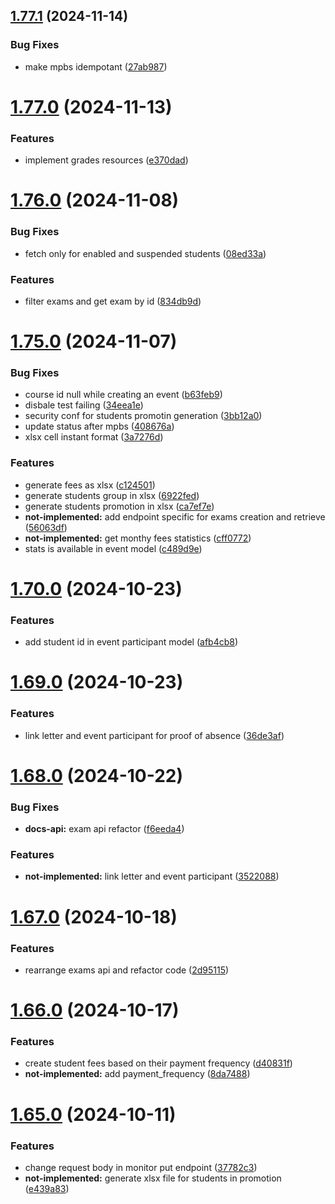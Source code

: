 ## [1.77.1](https://github.com/hei-school/hei-admin-api/compare/v1.77.0...v1.77.1) (2024-11-14)


### Bug Fixes

* make mpbs idempotant ([27ab987](https://github.com/hei-school/hei-admin-api/commit/27ab98709d157a64578d47fa0ccd42e502410b1e))



# [1.77.0](https://github.com/hei-school/hei-admin-api/compare/v1.76.0...v1.77.0) (2024-11-13)


### Features

* implement grades resources ([e370dad](https://github.com/hei-school/hei-admin-api/commit/e370dad2ba64c22a85a849bcb1dee52b7a32973c))



# [1.76.0](https://github.com/hei-school/hei-admin-api/compare/v1.75.0...v1.76.0) (2024-11-08)


### Bug Fixes

* fetch only for enabled and suspended students  ([08ed33a](https://github.com/hei-school/hei-admin-api/commit/08ed33a1b9a1e3823e7442c8e2854b13927fb1db))


### Features

* filter exams and get exam by id ([834db9d](https://github.com/hei-school/hei-admin-api/commit/834db9d1fad3e57e3714585be9a1adeb3317a2f9))



# [1.75.0](https://github.com/hei-school/hei-admin-api/compare/v1.70.0...v1.75.0) (2024-11-07)


### Bug Fixes

* course id null while creating an event ([b63feb9](https://github.com/hei-school/hei-admin-api/commit/b63feb901e6536788d61a34159fb8e5583e8b88b))
* disbale test failing ([34eea1e](https://github.com/hei-school/hei-admin-api/commit/34eea1ec60f05f888926520bfca24643b4ca21bb))
* security conf for students promotin generation  ([3bb12a0](https://github.com/hei-school/hei-admin-api/commit/3bb12a0ff1a0680da6fe617e69ec3d65eb732a43))
* update status after mpbs  ([408676a](https://github.com/hei-school/hei-admin-api/commit/408676a1052341e6f38464a166b9931c7d9d50b1))
* xlsx cell instant format  ([3a7276d](https://github.com/hei-school/hei-admin-api/commit/3a7276d97df5dcdce5cbfa5fdd4d98007f87df15))


### Features

* generate fees as xlsx  ([c124501](https://github.com/hei-school/hei-admin-api/commit/c124501336010598be3c802fd395aafd11942abf))
* generate students group in xlsx ([6922fed](https://github.com/hei-school/hei-admin-api/commit/6922feddd8f07dd3b5aedac9b9476e09cea4a991))
* generate students promotion in xlsx  ([ca7ef7e](https://github.com/hei-school/hei-admin-api/commit/ca7ef7ebcc478a18907d7184fbe0a28f7cfde393))
* **not-implemented:** add endpoint specific for exams creation and retrieve ([56063df](https://github.com/hei-school/hei-admin-api/commit/56063df42d44a2b9447afcd9e28b2a18df39bd6a))
* **not-implemented:** get monthy fees statistics ([cff0772](https://github.com/hei-school/hei-admin-api/commit/cff07722f3364fcb839366b980a722e56956cceb))
* stats is available in event model ([c489d9e](https://github.com/hei-school/hei-admin-api/commit/c489d9ed86d3358bbabccc553ba35bcbe441f20f))



# [1.70.0](https://github.com/hei-school/hei-admin-api/compare/v1.69.0...v1.70.0) (2024-10-23)


### Features

* add student id in event participant model ([afb4cb8](https://github.com/hei-school/hei-admin-api/commit/afb4cb8451b5c3d13e96d5aa899f1e697c527e67))



# [1.69.0](https://github.com/hei-school/hei-admin-api/compare/v1.68.0...v1.69.0) (2024-10-23)


### Features

* link letter and event participant for proof of absence ([36de3af](https://github.com/hei-school/hei-admin-api/commit/36de3afd5428e56f4ee7bcf6273eea62957c8f90))



# [1.68.0](https://github.com/hei-school/hei-admin-api/compare/v1.67.0...v1.68.0) (2024-10-22)


### Bug Fixes

* **docs-api:** exam api refactor ([f6eeda4](https://github.com/hei-school/hei-admin-api/commit/f6eeda447580aa479439ee809c32757165990da0))


### Features

* **not-implemented:** link letter and event participant ([3522088](https://github.com/hei-school/hei-admin-api/commit/352208894c4bf6dbcdb8ed77c154499b8402b339))



# [1.67.0](https://github.com/hei-school/hei-admin-api/compare/v1.66.0...v1.67.0) (2024-10-18)


### Features

* rearrange exams api and refactor code ([2d95115](https://github.com/hei-school/hei-admin-api/commit/2d9511594d32d39e6659128f70d2921bcf0baacc))



# [1.66.0](https://github.com/hei-school/hei-admin-api/compare/v1.65.0...v1.66.0) (2024-10-17)


### Features

* create student fees based on their payment frequency ([d40831f](https://github.com/hei-school/hei-admin-api/commit/d40831fcad9d8d04b1ec912cc0e829dc50b2ff10))
* **not-implemented:** add payment_frequency ([8da7488](https://github.com/hei-school/hei-admin-api/commit/8da7488ea642117fd49bf520a00bd8dda53db5a1))



# [1.65.0](https://github.com/hei-school/hei-admin-api/compare/v1.64.0...v1.65.0) (2024-10-11)


### Features

* change request body in monitor put endpoint ([37782c3](https://github.com/hei-school/hei-admin-api/commit/37782c305688ac4ac8dee765766f56e9da1b5b88))
* **not-implemented:** generate xlsx file for students in promotion ([e439a83](https://github.com/hei-school/hei-admin-api/commit/e439a83ecc1500982ac0f6aeca91d971dbb36886))



